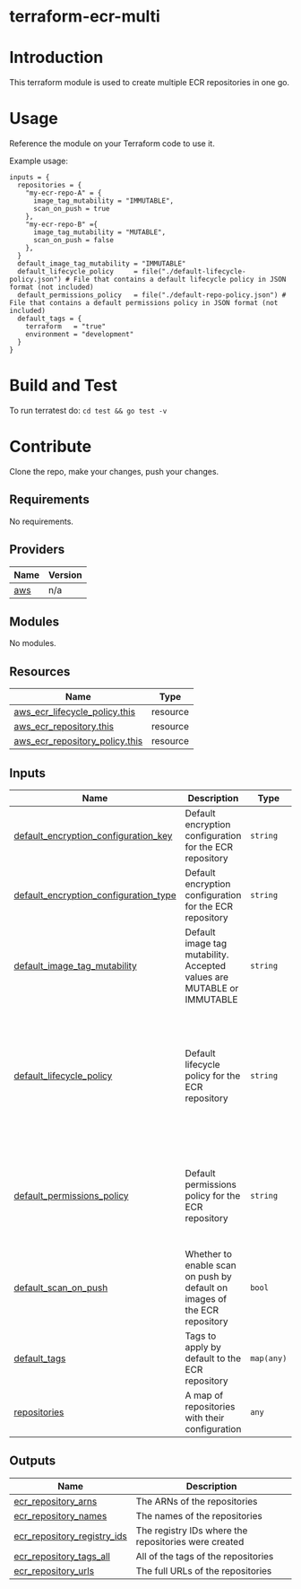 # terraform-ecr-multi

# Introduction 
This terraform module is used to create multiple ECR repositories in one go.

# Usage
Reference the module on your Terraform code to use it.

Example usage:
```
inputs = {
  repositories = {
    "my-ecr-repo-A" = {
      image_tag_mutability = "IMMUTABLE",
      scan_on_push = true
    },
    "my-ecr-repo-B" ={ 
      image_tag_mutability = "MUTABLE",
      scan_on_push = false
    },
  }
  default_image_tag_mutability = "IMMUTABLE"
  default_lifecycle_policy     = file("./default-lifecycle-policy.json") # File that contains a default lifecycle policy in JSON format (not included)
  default_permissions_policy   = file("./default-repo-policy.json") # File that contains a default permissions policy in JSON format (not included)
  default_tags = {
    terraform   = "true"
    environment = "development"
  }
}
```

# Build and Test
To run terratest do: `cd test && go test -v`

# Contribute
Clone the repo, make your changes, push your changes.

<!-- BEGIN_TF_DOCS -->
## Requirements

No requirements.

## Providers

| Name | Version |
|------|---------|
| <a name="provider_aws"></a> [aws](#provider\_aws) | n/a |

## Modules

No modules.

## Resources

| Name | Type |
|------|------|
| [aws_ecr_lifecycle_policy.this](https://registry.terraform.io/providers/hashicorp/aws/latest/docs/resources/ecr_lifecycle_policy) | resource |
| [aws_ecr_repository.this](https://registry.terraform.io/providers/hashicorp/aws/latest/docs/resources/ecr_repository) | resource |
| [aws_ecr_repository_policy.this](https://registry.terraform.io/providers/hashicorp/aws/latest/docs/resources/ecr_repository_policy) | resource |

## Inputs

| Name | Description | Type | Default | Required |
|------|-------------|------|---------|:--------:|
| <a name="input_default_encryption_configuration_key"></a> [default\_encryption\_configuration\_key](#input\_default\_encryption\_configuration\_key) | Default encryption configuration for the ECR repository | `string` | `""` | no |
| <a name="input_default_encryption_configuration_type"></a> [default\_encryption\_configuration\_type](#input\_default\_encryption\_configuration\_type) | Default encryption configuration for the ECR repository | `string` | `"AES256"` | no |
| <a name="input_default_image_tag_mutability"></a> [default\_image\_tag\_mutability](#input\_default\_image\_tag\_mutability) | Default image tag mutability. Accepted values are MUTABLE or IMMUTABLE | `string` | `"IMMUTABLE"` | no |
| <a name="input_default_lifecycle_policy"></a> [default\_lifecycle\_policy](#input\_default\_lifecycle\_policy) | Default lifecycle policy for the ECR repository | `string` | `"{\n  \"rules\" : [\n    {\n      \"rulePriority\" : 1,\n      \"description\" : \"Keep last 30 images\",\n      \"selection\" : {\n        \"tagStatus\" : \"any\",\n        \"countType\" : \"imageCountMoreThan\",\n        \"countNumber\" : 30\n      },\n      \"action\" : {\n        \"type\" : \"expire\"\n      }\n    }\n  ]\n}\n"` | no |
| <a name="input_default_permissions_policy"></a> [default\_permissions\_policy](#input\_default\_permissions\_policy) | Default permissions policy for the ECR repository | `string` | `"{\n  \"Version\" : \"2008-10-17\",\n  \"Statement\" : [\n    {\n      \"Sid\" : \"\",\n      \"Effect\" : \"Allow\",\n      \"Action\" : \"ecr:PutImage\",\n      \"Principal\" : {\n        \"AWS\" : \"*\"\n      }\n    }\n  ]\n}\n"` | no |
| <a name="input_default_scan_on_push"></a> [default\_scan\_on\_push](#input\_default\_scan\_on\_push) | Whether to enable scan on push by default on images of the ECR repository | `bool` | `true` | no |
| <a name="input_default_tags"></a> [default\_tags](#input\_default\_tags) | Tags to apply by default to the ECR repository | `map(any)` | `null` | no |
| <a name="input_repositories"></a> [repositories](#input\_repositories) | A map of repositories with their configuration | `any` | n/a | yes |

## Outputs

| Name | Description |
|------|-------------|
| <a name="output_ecr_repository_arns"></a> [ecr\_repository\_arns](#output\_ecr\_repository\_arns) | The ARNs of the repositories |
| <a name="output_ecr_repository_names"></a> [ecr\_repository\_names](#output\_ecr\_repository\_names) | The names of the repositories |
| <a name="output_ecr_repository_registry_ids"></a> [ecr\_repository\_registry\_ids](#output\_ecr\_repository\_registry\_ids) | The registry IDs where the repositories were created |
| <a name="output_ecr_repository_tags_all"></a> [ecr\_repository\_tags\_all](#output\_ecr\_repository\_tags\_all) | All of the tags of the repositories |
| <a name="output_ecr_repository_urls"></a> [ecr\_repository\_urls](#output\_ecr\_repository\_urls) | The full URLs of the repositories |
<!-- END_TF_DOCS -->